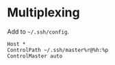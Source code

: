 # Multiplexing

Add to `~/.ssh/config`.

```console
Host *
ControlPath ~/.ssh/master%r@%h:%p
ControlMaster auto
```
